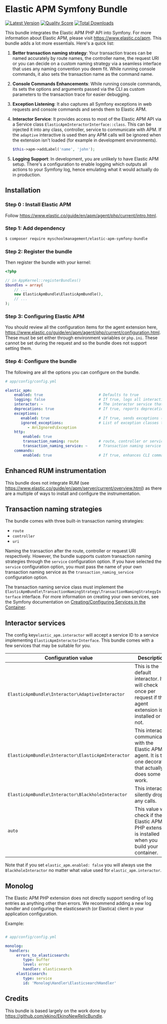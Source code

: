 Elastic APM Symfony Bundle
=====================

[![Latest Version](https://img.shields.io/github/release/MySchoolManagement/elastic-apm-symfony-bundle.svg?style=flat-square)](https://github.com/myschoolmanagement/elastic-apm-symfony-bundle/releases)
[![Quality Score](https://img.shields.io/scrutinizer/g/MySchoolManagement/elastic-apm-symfony-bundle.svg?style=flat-square)](https://scrutinizer-ci.com/g/MySchoolManagement/elastic-apm-symfony-bundle)
[![Total Downloads](https://img.shields.io/packagist/dt/myschoolmanagement/elastic-apm-symfony-bundle.svg?style=flat-square)](https://packagist.org/packages/myschoolmanagement/elastic-apm-symfony-bundle)

This bundle integrates the Elastic APM PHP API into Symfony. For more information about Elastic APM, please visit https://www.elastic.co/apm. This bundle adds a lot more essentials. Here's a quick list:

1. **Better transaction naming strategy**: Your transaction traces can be named accurately by route names, the controller name, the request URI or you can decide on a custom naming strategy via a seamless interface that uses any naming convention you deem fit. While running console commands, it also sets the transaction name as the command name.

2. **Console Commands Enhancements**: While running console commands, its sets the options and arguments passed via the CLI as custom parameters to the transaction trace for easier debugging.

3. **Exception Listening**: It also captures all Symfony exceptions in web requests and console commands and sends them to Elastic APM.

4. **Interactor Service**: It provides access to most of the Elastic APM API via a Service class `ElasticApmInteractorInterface::class`. This can be injected it into any class, controller, service to communicate with APM. If the `adaptive` interactive is used then any APM calls will be ignored when the extension isn't loaded (for example in development environments).

    ```php
    $this->apm->addLabel('name', 'john');
    ```

5. **Logging Support**: In development, you are unlikely to have Elastic APM setup. There's a configuration to enable logging which outputs all actions to your Symfony log, hence emulating what it would actually do in production.


## Installation

### Step 0 : Install Elastic APM

Follow https://www.elastic.co/guide/en/apm/agent/php/current/intro.html.

### Step 1: Add dependency

```bash
$ composer require myschoolmanagement/elastic-apm-symfony-bundle
```

### Step 2: Register the bundle

Then register the bundle with your kernel:

```php
<?php

// in AppKernel::registerBundles()
$bundles = array(
    // ...
    new ElasticApmBundle\ElasticApmBundle(),
    // ...
);
```

### Step 3: Configuring Elastic APM

You should review all the configuration items for the agent extension here, https://www.elastic.co/guide/en/apm/agent/php/current/configuration.html. These must be set either through environment variables or `php.ini`. These cannot be set during the request and so the bundle does not support setting them. 

### Step 4: Configure the bundle

The following are all the options you can configure on the bundle.

```yaml
# app/config/config.yml

elastic_apm:
    enabled: true                         # Defaults to true
    logging: false                        # If true, logs all interactions to the Symfony log (default: false)
    interactor: ~                         # The interactor service that is used. Setting enabled=false will override this value 
    deprecations: true                    # If true, reports deprecations to Elastic APM (default: true)
    exceptions:
       enabled: true                      # If true, sends exceptions (default: true)
       ignored_exceptions:                # List of exception classes to ignore
          - An\Ignored\Exception
    http:
        enabled: true
        transaction_naming: route         # route, controller or service (see below)
        transaction_naming_service: ~     # Transaction naming service (see below)
    commands: 
        enabled: true                     # If true, enhances CLI commands with options and arguments (default: true)
```

## Enhanced RUM instrumentation

This bundle does not integrate RUM (see https://www.elastic.co/guide/en/apm/server/current/overview.html) as there are a multiple of ways to install and configure the instrumentation.

## Transaction naming strategies

The bundle comes with three built-in transaction naming strategies:
- `route`
- `controller`
- `uri`
  
Naming the transaction after the route, controller or request URI respectively. However, the bundle supports custom transaction naming strategies through the `service` configuration option. If you have selected the `service` configuration option, you must pass the name of your own transaction naming service as the `transaction_naming_service` configuration option.

The transaction naming service class must implement the `ElasticApmBundle\TransactionNamingStrategy\TransactionNamingStrategyInterface` interface. For more information on creating your own services, see the Symfony documentation on [Creating/Configuring Services in the Container](http://symfony.com/doc/current/book/service_container.html#creating-configuring-services-in-the-container).

## Interactor services

The config key`elastic_apm.interactor` will accept a service ID to a service implementing `ElasticApmInteractorInterface`. 
This bundle comes with a few services that may be suitable for you. 

| Configuration value | Description |
| ------------------- | ----------- |
| `ElasticApmBundle\Interactor\AdaptiveInteractor` | This is the default interactor. It will check once per request if the agent extension is installed or not. | 
| `ElasticApmBundle\Interactor\ElasticApmInteractor` | This interactor communicates with the Elastic APM agent. It is the one decorator that actually does some work. | 
| `ElasticApmBundle\Interactor\BlackholeInteractor` | This interactor silently drops any calls. | 
| `auto` | This value will check if the Elastic APM PHP extension is installed when you build your container. | 

Note that if you set `elastic_apm.enabled: false` you will always use the `BlackholeInteractor` no matter what value 
used for `elastic_apm.interactor`.

## Monolog

The Elastic APM PHP extension does not directly support sending of log entries as anything other than errors. We recommend adding a new log handler and configuring the elasticsearch (or Elastica) client in your application configuration.

Example:

```yaml

# app/config/config.yml

monolog:
  handlers:
     errors_to_elasticsearch:
        type: buffer
        level: error
        handler: elasticsearch
     elasticsearch:
        type: service
        id: 'Monolog\Handler\ElasticsearchHandler'
```

## Credits

This bundle is based largely on the work done by https://github.com/ekino/EkinoNewRelicBundle.
